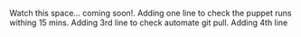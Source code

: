 Watch this space... coming soon!.
Adding one line to check the puppet runs withing 15 mins.
Adding 3rd line to check automate git pull.
Adding 4th line
